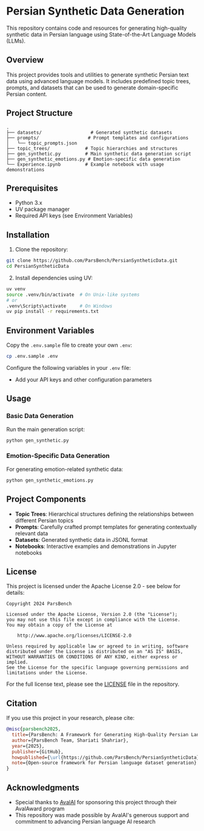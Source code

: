 # Persian Synthetic Data Generation

This repository contains code and resources for generating high-quality synthetic data in Persian language using State-of-the-Art Language Models (LLMs).

## Overview

This project provides tools and utilities to generate synthetic Persian text data using advanced language models. It includes predefined topic trees, prompts, and datasets that can be used to generate domain-specific Persian content.

## Project Structure

```
.
├── datasets/                  # Generated synthetic datasets
├── prompts/                  # Prompt templates and configurations
│   └── topic_prompts.json
├── topic_trees/             # Topic hierarchies and structures
├── gen_synthetic.py         # Main synthetic data generation script
├── gen_synthetic_emotions.py # Emotion-specific data generation
└── Experience.ipynb         # Example notebook with usage demonstrations
```

## Prerequisites

- Python 3.x
- UV package manager
- Required API keys (see Environment Variables)

## Installation

1. Clone the repository:
```bash
git clone https://github.com/ParsBench/PersianSyntheticData.git
cd PersianSyntheticData
```

2. Install dependencies using UV:
```bash
uv venv
source .venv/bin/activate  # On Unix-like systems
# or
.venv\Scripts\activate     # On Windows
uv pip install -r requirements.txt
```

## Environment Variables

Copy the `.env.sample` file to create your own `.env`:

```bash
cp .env.sample .env
```

Configure the following variables in your `.env` file:
- Add your API keys and other configuration parameters

## Usage

### Basic Data Generation

Run the main generation script:

```bash
python gen_synthetic.py
```

### Emotion-Specific Data Generation

For generating emotion-related synthetic data:

```bash
python gen_synthetic_emotions.py
```

## Project Components

- **Topic Trees**: Hierarchical structures defining the relationships between different Persian topics
- **Prompts**: Carefully crafted prompt templates for generating contextually relevant data
- **Datasets**: Generated synthetic data in JSONL format
- **Notebooks**: Interactive examples and demonstrations in Jupyter notebooks

## License

This project is licensed under the Apache License 2.0 - see below for details:
```
Copyright 2024 ParsBench

Licensed under the Apache License, Version 2.0 (the "License");
you may not use this file except in compliance with the License.
You may obtain a copy of the License at

    http://www.apache.org/licenses/LICENSE-2.0

Unless required by applicable law or agreed to in writing, software
distributed under the License is distributed on an "AS IS" BASIS,
WITHOUT WARRANTIES OR CONDITIONS OF ANY KIND, either express or implied.
See the License for the specific language governing permissions and
limitations under the License.
```

For the full license text, please see the [LICENSE](LICENSE) file in the repository.

## Citation

If you use this project in your research, please cite:

```bibtex
@misc{parsbench2025,
  title={ParsBench: A Framework for Generating High-Quality Persian Language Datasets},
  author={ParsBench Team, Shariati Shahriar},
  year={2025},
  publisher={GitHub},
  howpublished={\url{https://github.com/ParsBench/PersianSyntheticData}},
  note={Open-source framework for Persian language dataset generation}
}
```

## Acknowledgments

- Special thanks to [AvalAI](https://avalai.ir/) for sponsoring this project through their AvalAward program
- This repository was made possible by AvalAI's generous support and commitment to advancing Persian language AI research

